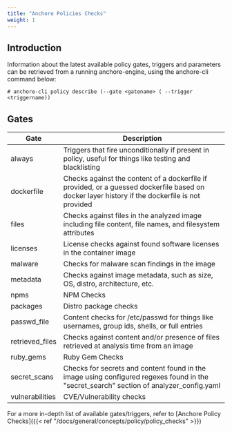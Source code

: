 ```yaml
---
title: "Anchore Policies Checks"
weight: 1
---
```


## Introduction

Information about the latest available policy gates, triggers and parameters can be retrieved from a running anchore-engine, using the anchore-cli command below:

`# anchore-cli policy describe (--gate <gatename> ( --trigger <triggername))`


## Gates

| Gate            | Description                                                |
|-----------------|------------------------------------------------------------|
| always          | Triggers that fire unconditionally if present in policy, useful for things like testing and blacklisting
| dockerfile      | Checks against the content of a dockerfile if provided, or a guessed dockerfile based on docker layer history if the dockerfile is not provided
| files           | Checks against files in the analyzed image including file  content, file names, and filesystem attributes
| licenses        | License checks against found software licenses in the container image
| malware         | Checks for malware scan findings in the image              
| metadata        | Checks against image metadata, such as size, OS, distro, architecture, etc.
| npms            | NPM Checks
| packages        | Distro package checks
| passwd_file     | Content checks for /etc/passwd for things like usernames, group ids, shells, or full entries
| retrieved_files | Checks against content and/or presence of files retrieved at analysis time from an image
| ruby_gems       | Ruby Gem Checks
| secret_scans    | Checks for secrets and content found in the image using configured regexes found in the "secret_search" section of analyzer_config.yaml
| vulnerabilities | CVE/Vulnerability checks

For a more in-depth list of available gates/triggers, refer to [Anchore Policy Checks]({{< ref "/docs/general/concepts/policy/policy_checks" >}})

